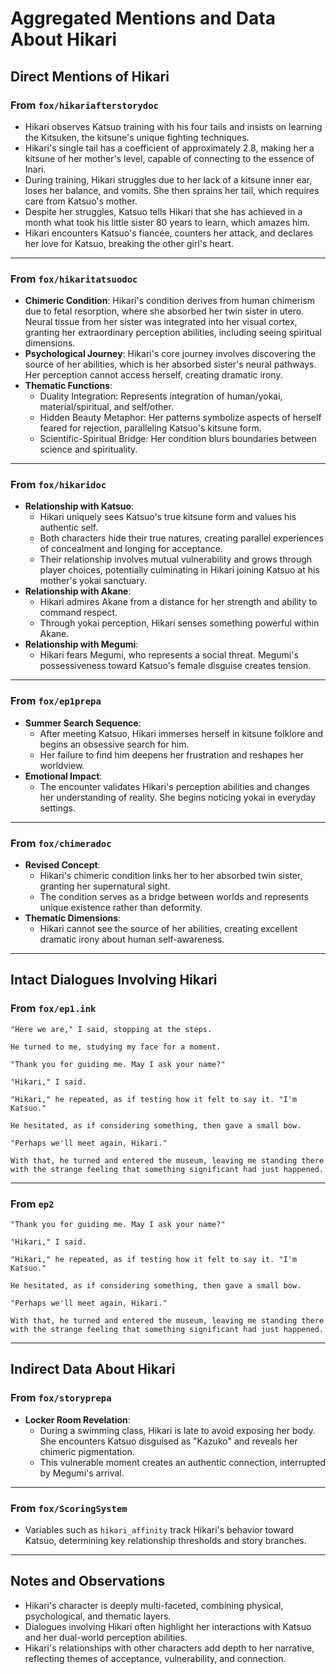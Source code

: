 # Aggregated Mentions and Data About Hikari

## Direct Mentions of Hikari

### From `fox/hikariafterstorydoc`
- Hikari observes Katsuo training with his four tails and insists on learning the Kitsuken, the kitsune's unique fighting techniques.
- Hikari's single tail has a coefficient of approximately 2.8, making her a kitsune of her mother's level, capable of connecting to the essence of Inari.
- During training, Hikari struggles due to her lack of a kitsune inner ear, loses her balance, and vomits. She then sprains her tail, which requires care from Katsuo's mother.
- Despite her struggles, Katsuo tells Hikari that she has achieved in a month what took his little sister 80 years to learn, which amazes him.
- Hikari encounters Katsuo's fiancée, counters her attack, and declares her love for Katsuo, breaking the other girl's heart.

---

### From `fox/hikaritatsuodoc`
- **Chimeric Condition**: Hikari's condition derives from human chimerism due to fetal resorption, where she absorbed her twin sister in utero. Neural tissue from her sister was integrated into her visual cortex, granting her extraordinary perception abilities, including seeing spiritual dimensions.
- **Psychological Journey**: Hikari's core journey involves discovering the source of her abilities, which is her absorbed sister's neural pathways. Her perception cannot access herself, creating dramatic irony.
- **Thematic Functions**:
  - Duality Integration: Represents integration of human/yokai, material/spiritual, and self/other.
  - Hidden Beauty Metaphor: Her patterns symbolize aspects of herself feared for rejection, paralleling Katsuo's kitsune form.
  - Scientific-Spiritual Bridge: Her condition blurs boundaries between science and spirituality.

---

### From `fox/hikaridoc`
- **Relationship with Katsuo**: 
  - Hikari uniquely sees Katsuo's true kitsune form and values his authentic self.
  - Both characters hide their true natures, creating parallel experiences of concealment and longing for acceptance.
  - Their relationship involves mutual vulnerability and grows through player choices, potentially culminating in Hikari joining Katsuo at his mother's yokai sanctuary.
- **Relationship with Akane**:
  - Hikari admires Akane from a distance for her strength and ability to command respect.
  - Through yokai perception, Hikari senses something powerful within Akane.
- **Relationship with Megumi**:
  - Hikari fears Megumi, who represents a social threat. Megumi's possessiveness toward Katsuo's female disguise creates tension.

---

### From `fox/ep1prepa`
- **Summer Search Sequence**:
  - After meeting Katsuo, Hikari immerses herself in kitsune folklore and begins an obsessive search for him.
  - Her failure to find him deepens her frustration and reshapes her worldview.
- **Emotional Impact**:
  - The encounter validates Hikari's perception abilities and changes her understanding of reality. She begins noticing yokai in everyday settings.

---

### From `fox/chimeradoc`
- **Revised Concept**:
  - Hikari's chimeric condition links her to her absorbed twin sister, granting her supernatural sight.
  - The condition serves as a bridge between worlds and represents unique existence rather than deformity.
- **Thematic Dimensions**:
  - Hikari cannot see the source of her abilities, creating excellent dramatic irony about human self-awareness.

---

## Intact Dialogues Involving Hikari

### From `fox/ep1.ink`
```ink
"Here we are," I said, stopping at the steps.

He turned to me, studying my face for a moment.

"Thank you for guiding me. May I ask your name?"

"Hikari," I said.

"Hikari," he repeated, as if testing how it felt to say it. "I'm Katsuo."

He hesitated, as if considering something, then gave a small bow.

"Perhaps we'll meet again, Hikari."

With that, he turned and entered the museum, leaving me standing there with the strange feeling that something significant had just happened.
```

---

### From `ep2`
```ink
"Thank you for guiding me. May I ask your name?"

"Hikari," I said.

"Hikari," he repeated, as if testing how it felt to say it. "I'm Katsuo."

He hesitated, as if considering something, then gave a small bow.

"Perhaps we'll meet again, Hikari."

With that, he turned and entered the museum, leaving me standing there with the strange feeling that something significant had just happened.
```

---

## Indirect Data About Hikari

### From `fox/storyprepa`
- **Locker Room Revelation**:
  - During a swimming class, Hikari is late to avoid exposing her body. She encounters Katsuo disguised as "Kazuko" and reveals her chimeric pigmentation.
  - This vulnerable moment creates an authentic connection, interrupted by Megumi's arrival.

---

### From `fox/ScoringSystem`
- Variables such as `hikari_affinity` track Hikari's behavior toward Katsuo, determining key relationship thresholds and story branches.

---

## Notes and Observations
- Hikari's character is deeply multi-faceted, combining physical, psychological, and thematic layers.
- Dialogues involving Hikari often highlight her interactions with Katsuo and her dual-world perception abilities.
- Hikari's relationships with other characters add depth to her narrative, reflecting themes of acceptance, vulnerability, and connection.

